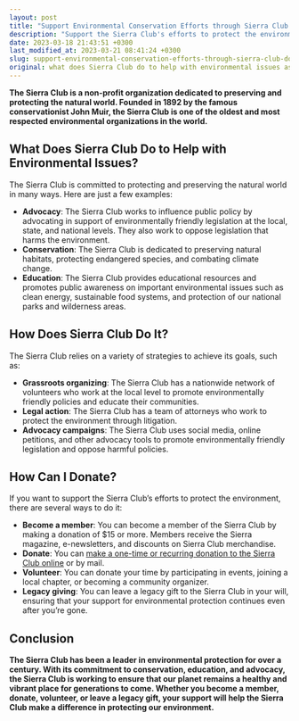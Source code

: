 ```yaml
---
layout: post
title: "Support Environmental Conservation Efforts through Sierra Club: Donate Today"
description: "Support the Sierra Club's efforts to protect the environment by donating to this reputable charity. Learn about their impactful initiatives and how your contribution can make a difference today."
date: 2023-03-18 21:43:51 +0300
last_modified_at: 2023-03-21 08:41:24 +0300
slug: support-environmental-conservation-efforts-through-sierra-club-donate-today
original: what does Sierra Club do to help with environmental issues as a charity, how do they do it, how can i donate?
---
```

**The Sierra Club is a non-profit organization dedicated to preserving and protecting the natural world. Founded in 1892 by the famous conservationist John Muir, the Sierra Club is one of the oldest and most respected environmental organizations in the world.**

## What Does Sierra Club Do to Help with Environmental Issues?

The Sierra Club is committed to protecting and preserving the natural world in many ways. Here are just a few examples:

* **Advocacy**: The Sierra Club works to influence public policy by advocating in support of environmentally friendly legislation at the local, state, and national levels. They also work to oppose legislation that harms the environment.
* **Conservation**: The Sierra Club is dedicated to preserving natural habitats, protecting endangered species, and combating climate change.
* **Education**: The Sierra Club provides educational resources and promotes public awareness on important environmental issues such as clean energy, sustainable food systems, and protection of our national parks and wilderness areas.

## How Does Sierra Club Do It?

The Sierra Club relies on a variety of strategies to achieve its goals, such as:

* **Grassroots organizing**: The Sierra Club has a nationwide network of volunteers who work at the local level to promote environmentally friendly policies and educate their communities.
* **Legal action**: The Sierra Club has a team of attorneys who work to protect the environment through litigation.
* **Advocacy campaigns**: The Sierra Club uses social media, online petitions, and other advocacy tools to promote environmentally friendly legislation and oppose harmful policies.

## How Can I Donate?

If you want to support the Sierra Club’s efforts to protect the environment, there are several ways to do it:

* **Become a member**: You can become a member of the Sierra Club by making a donation of $15 or more. Members receive the Sierra magazine, e-newsletters, and discounts on Sierra Club merchandise.
* **Donate**: You can [make a one-time or recurring donation to the Sierra Club online](https://www.sierraclub.org/) or by mail.
* **Volunteer**: You can donate your time by participating in events, joining a local chapter, or becoming a community organizer.
* **Legacy giving**: You can leave a legacy gift to the Sierra Club in your will, ensuring that your support for environmental protection continues even after you’re gone.

## Conclusion

**The Sierra Club has been a leader in environmental protection for over a century. With its commitment to conservation, education, and advocacy, the Sierra Club is working to ensure that our planet remains a healthy and vibrant place for generations to come. Whether you become a member, donate, volunteer, or leave a legacy gift, your support will help the Sierra Club make a difference in protecting our environment.**